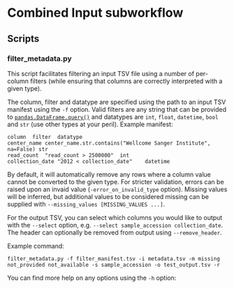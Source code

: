 # Combined Input subworkflow

## Scripts

### filter_metadata.py

This script facilitates filtering an input TSV file using a number of per-column filters (while ensuring that columns are correctly interpreted with a given type).

The column, filter and datatype are specified using the path to an input TSV manifest using the `-f` option. Valid filters are any string that can be provided to [`pandas.DataFrame.query()`](https://pandas.pydata.org/pandas-docs/version/2.2/reference/api/pandas.DataFrame.query.html) and datatypes are `int`, `float`, `datetime`, `bool` and `str` (use other types at your peril). Example manifest:

```
column	filter	datatype
center_name	center_name.str.contains("Wellcome Sanger Institute", na=False)	str
read_count	"read_count > 2500000"	int
collection_date	"2012 < collection_date"	datetime
```

By default, it will automatically remove any rows where a column value cannot be converted to the given type. For stricter validation, errors can be raised upon an invaid value (`-error_on_invalid_type` option). Missing values will be inferred, but additional values to be considered missing can be supplied with `--missing_values [MISSING_VALUES ...]`.

For the output TSV, you can select which columns you would like to output with the `--select` option, e.g. `--select sample_accession collection_date`. The header can optionally be removed from output using `--remove_header`.

Example command:
```
filter_metadata.py -f filter_manifest.tsv -i metadata.tsv -m missing not_provided not_available -s sample_accession -o test_output.tsv -r
```

You can find more help on any options using the `-h` option:
```
